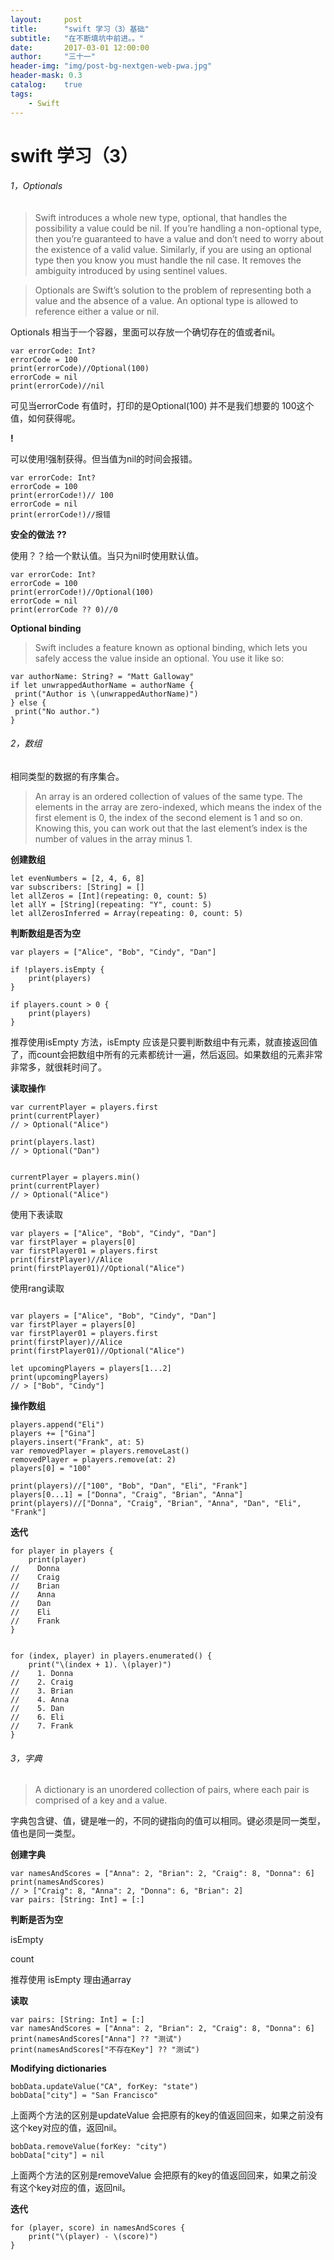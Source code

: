 ```yaml
---
layout:     post
title:      "swift 学习（3）基础"
subtitle:   "在不断填坑中前进。。"
date:       2017-03-01 12:00:00
author:     "三十一"
header-img: "img/post-bg-nextgen-web-pwa.jpg"
header-mask: 0.3
catalog:    true
tags:
    - Swift
---
```

# swift 学习（3）

###### 1，Optionals

> Swift introduces a whole new type, optional, that handles the possibility a value could be nil. If you’re handling a non-optional type, then you’re guaranteed to have a value and don’t need to worry about the existence of a valid value. Similarly, if you are using an optional type then you know you must handle the nil case. It removes the ambiguity introduced by using sentinel values.
   
> Optionals are Swift’s solution to the problem of representing both a value and the absence of a value. An optional type is allowed to reference either a value or nil.

Optionals 相当于一个容器，里面可以存放一个确切存在的值或者nil。

```
var errorCode: Int?
errorCode = 100
print(errorCode)//Optional(100)
errorCode = nil
print(errorCode)//nil
```

可见当errorCode 有值时，打印的是Optional(100) 并不是我们想要的 100这个值，如何获得呢。

 **!**
 
 可以使用!强制获得。但当值为nil的时间会报错。
 
 ```
 var errorCode: Int?
errorCode = 100
print(errorCode!)// 100
errorCode = nil
print(errorCode!)//报错
 ```
**安全的做法**
 **??**
 
 使用？？给一个默认值。当只为nil时使用默认值。
 
 ```
 var errorCode: Int?
errorCode = 100
print(errorCode!)//Optional(100)
errorCode = nil
print(errorCode ?? 0)//0
 ```
 
 **Optional binding**
 
> Swift includes a feature known as optional binding, which lets you safely access the value inside an optional. You use it like so:

 ```
 var authorName: String? = "Matt Galloway"
 if let unwrappedAuthorName = authorName {  print("Author is \(unwrappedAuthorName)")} else {  print("No author.")}
 ```
 
###### 2，数组

相同类型的数据的有序集合。
> An array is an ordered collection of values of the same type. The elements in the array are zero-indexed, which means the index of the first element is 0, the index of the second element is 1 and so on. Knowing this, you can work out that the last element’s index is the number of values in the array minus 1.

**创建数组**

```
let evenNumbers = [2, 4, 6, 8]
var subscribers: [String] = []
let allZeros = [Int](repeating: 0, count: 5)
let allY = [String](repeating: "Y", count: 5)
let allZerosInferred = Array(repeating: 0, count: 5)
```
**判断数组是否为空**

```
var players = ["Alice", "Bob", "Cindy", "Dan"]

if !players.isEmpty {
    print(players)
}

if players.count > 0 {
    print(players)
}

```
推荐使用isEmpty 方法，isEmpty 应该是只要判断数组中有元素，就直接返回值了，而count会把数组中所有的元素都统计一遍，然后返回。如果数组的元素非常非常多，就很耗时间了。


**读取操作**



```
var currentPlayer = players.first
print(currentPlayer)// > Optional("Alice")

print(players.last)// > Optional("Dan")


currentPlayer = players.min()print(currentPlayer)// > Optional("Alice")
```

使用下表读取

```
var players = ["Alice", "Bob", "Cindy", "Dan"]
var firstPlayer = players[0]
var firstPlayer01 = players.first
print(firstPlayer)//Alice
print(firstPlayer01)//Optional("Alice")

```

使用rang读取

```

var players = ["Alice", "Bob", "Cindy", "Dan"]
var firstPlayer = players[0]
var firstPlayer01 = players.first
print(firstPlayer)//Alice
print(firstPlayer01)//Optional("Alice")

let upcomingPlayers = players[1...2]
print(upcomingPlayers)
// > ["Bob", "Cindy"]
```


**操作数组**

```
players.append("Eli")
players += ["Gina"]
players.insert("Frank", at: 5)
var removedPlayer = players.removeLast()
removedPlayer = players.remove(at: 2)
players[0] = "100"

print(players)//["100", "Bob", "Dan", "Eli", "Frank"]
players[0...1] = ["Donna", "Craig", "Brian", "Anna"]
print(players)//["Donna", "Craig", "Brian", "Anna", "Dan", "Eli", "Frank"]
```

**迭代**

```
for player in players {
    print(player)
//    Donna
//    Craig
//    Brian
//    Anna
//    Dan
//    Eli
//    Frank
}


for (index, player) in players.enumerated() {
    print("\(index + 1). \(player)")
//    1. Donna
//    2. Craig
//    3. Brian
//    4. Anna
//    5. Dan
//    6. Eli
//    7. Frank
}
```

###### 3，字典

> A dictionary is an unordered collection of pairs, where each pair is comprised of a key and a value.

字典包含键、值，键是唯一的，不同的键指向的值可以相同。键必须是同一类型，值也是同一类型。

**创建字典**

```
var namesAndScores = ["Anna": 2, "Brian": 2, "Craig": 8, "Donna": 6]print(namesAndScores)// > ["Craig": 8, "Anna": 2, "Donna": 6, "Brian": 2]
var pairs: [String: Int] = [:]
```

**判断是否为空**

isEmpty

count

推荐使用  isEmpty 理由通array

**读取**

```
var pairs: [String: Int] = [:]
var namesAndScores = ["Anna": 2, "Brian": 2, "Craig": 8, "Donna": 6]
print(namesAndScores["Anna"] ?? "测试")
print(namesAndScores["不存在Key"] ?? "测试")
```

**Modifying dictionaries**

```
bobData.updateValue("CA", forKey: "state")
bobData["city"] = "San Francisco"
```

上面两个方法的区别是updateValue 会把原有的key的值返回回来，如果之前没有这个key对应的值，返回nil。

```
bobData.removeValue(forKey: "city")
bobData["city"] = nil
```
上面两个方法的区别是removeValue 会把原有的key的值返回回来，如果之前没有这个key对应的值，返回nil。

**迭代**

```
for (player, score) in namesAndScores {
    print("\(player) - \(score)")
}
```

